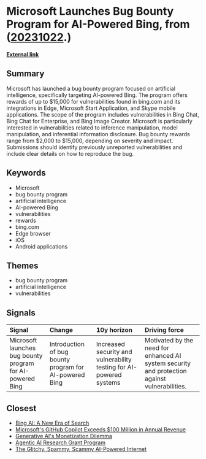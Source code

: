 # __Microsoft Launches Bug Bounty Program for AI-Powered Bing__, from ([20231022](https://kghosh.substack.com/p/20231022).)

__[External link](https://www.securityweek.com/microsoft-offers-up-to-15000-in-new-ai-bug-bounty-program)__



## Summary

Microsoft has launched a bug bounty program focused on artificial intelligence, specifically targeting AI-powered Bing. The program offers rewards of up to $15,000 for vulnerabilities found in bing.com and its integrations in Edge, Microsoft Start Application, and Skype mobile applications. The scope of the program includes vulnerabilities in Bing Chat, Bing Chat for Enterprise, and Bing Image Creator. Microsoft is particularly interested in vulnerabilities related to inference manipulation, model manipulation, and inferential information disclosure. Bug bounty rewards range from $2,000 to $15,000, depending on severity and impact. Submissions should identify previously unreported vulnerabilities and include clear details on how to reproduce the bug.

## Keywords

* Microsoft
* bug bounty program
* artificial intelligence
* AI-powered Bing
* vulnerabilities
* rewards
* bing.com
* Edge browser
* iOS
* Android applications

## Themes

* bug bounty program
* artificial intelligence
* vulnerabilities

## Signals

| Signal                                                    | Change                                                 | 10y horizon                                                         | Driving force                                                                                 |
|:----------------------------------------------------------|:-------------------------------------------------------|:--------------------------------------------------------------------|:----------------------------------------------------------------------------------------------|
| Microsoft launches bug bounty program for AI-powered Bing | Introduction of bug bounty program for AI-powered Bing | Increased security and vulnerability testing for AI-powered systems | Motivated by the need for enhanced AI system security and protection against vulnerabilities. |

## Closest

* [Bing AI: A New Era of Search](08d574bcc0280a4ca5a4b2a48357d6b7)
* [Microsoft's GitHub Copilot Exceeds $100 Million in Annual Revenue](7e5c1ed5c33c7dbc323cd0264cc94099)
* [Generative AI's Monetization Dilemma](0c6842166e382f4956d21e22b38fa9c2)
* [Agentic AI Research Grant Program](b394787c467cb4f7f164c975923bc874)
* [The Glitchy, Spammy, Scammy AI-Powered Internet](b30a4282af9e53ca673438a8223d9525)